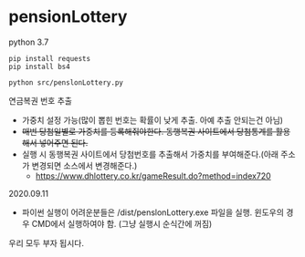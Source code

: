 # pensionLottery
python 3.7

``` 
pip install requests
pip install bs4

python src/penslonLottery.py 
```

연금복권 번호 추출
 - 가중치 설정 가능(많이 뽑힌 번호는 확률이 낮게 추출. 아예 추출 안되는건 아님)
 - ~~매번 당첨일별로 가중치를 등록해줘야한다. 동행복권 사이트에서 당첨통계를 활용해서 넣어주면 된다.~~
 - 실행 시 동행복권 사이트에서 당첨번호를 추출해서 가중치를 부여해준다.(아래 주소가 변경되면 소스에서 변경해준다.)
   - https://www.dhlottery.co.kr/gameResult.do?method=index720
   
2020.09.11
 - 파이썬 실행이 어려운분들은 /dist/penslonLottery.exe 파일을 실행. 윈도우의 경우 CMD에서 실행하여야 함. (그냥 실행시 순식간에 꺼짐)
 
우리 모두 부자 됩시다.
